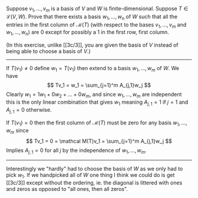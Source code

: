 Suppose $v_1,\dots,v_m$ is a basis of $V$ and $W$ is finite-dimensional. Suppose $T \in \mathcal L(V,W)$. Prove that there exists a basis $w_1,\dots,w_n$ of $W$ such that all the entries in the first column of $\mathcal M(T)$ (with respect to the bases $v_1,\dots,v_m$ and $w_1,\dots,w_n$) are $0$ except for possibly a $1$ in the first row, first column.

(In this exercise, unlike [[3c/3]], you are given the basis of $V$ instead of being able to choose a basis of $V$.)

---

If $T(v_1) \ne 0$ define $w_1 = T(v_1)$ then extend to a basis $w_1,\dots,w_m$ of $W$. We have
$$
Tv_1 = w_1 = \sum_{j=1}^m A_{j,1}w_j
$$
Clearly $w_1 = 1w_1 + 0w_2 + \dots + 0w_m$, and since  $w_1,\dots,w_m$ are independent this is the only linear combination that gives $w_1$ meaning $A_{j,1} = 1$ if $j=1$ and $A_{j,1} = 0$ otherwise.

If $T(v_1) = 0$ then the first column of $\mathcal M(T)$ must be zero for any basis $w_1,\dots,w_m$ since
$$
Tv_1 = 0 = \mathcal M(T)v_1 = \sum_{j=1}^m A_{j,1}w_j
$$
Implies $A_{j,1} = 0$ for all $j$ by the independence of $w_1,\dots,w_m$.

---

Interestingly we "hardly" had to choose the basis of $W$ as we only had to pick $w_1$. If we handpicked all of $W$ one thing I think we could do is get [[3c/3]] except without the ordering, ie. the diagonal is littered with ones and zeros as opposed to "all ones, then all zeros".